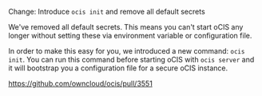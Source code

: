 Change: Introduce `ocis init` and remove all default secrets

We've removed all default secrets. This means you can't start oCIS any longer
without setting these via environment variable or configuration file.

In order to make this easy for you, we introduced a new command: `ocis init`.
You can run this command before starting oCIS with `ocis server` and it will
bootstrap you a configuration file for a secure oCIS instance.

https://github.com/owncloud/ocis/pull/3551
